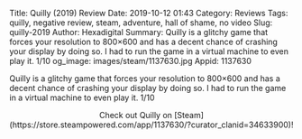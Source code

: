Title: Quilly (2019) Review
Date: 2019-10-12 01:43
Category: Reviews
Tags: quilly, negative review, steam, adventure, hall of shame, no video
Slug: quilly-2019
Author: Hexadigital
Summary: Quilly is a glitchy game that forces your resolution to 800×600 and has a decent chance of crashing your display by doing so. I had to run the game in a virtual machine to even play it. 1/10
og_image: images/steam/1137630.jpg
Appid: 1137630

Quilly is a glitchy game that forces your resolution to 800×600 and has a decent chance of crashing your display by doing so. I had to run the game in a virtual machine to even play it. 1/10

<center>Check out Quilly on [Steam](https://store.steampowered.com/app/1137630/?curator_clanid=34633900)!</center>